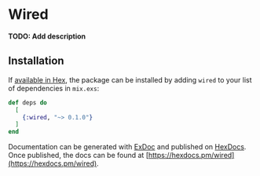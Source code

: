 # Wired

**TODO: Add description**

## Installation

If [available in Hex](https://hex.pm/docs/publish), the package can be installed
by adding `wired` to your list of dependencies in `mix.exs`:

```elixir
def deps do
  [
    {:wired, "~> 0.1.0"}
  ]
end
```

Documentation can be generated with [ExDoc](https://github.com/elixir-lang/ex_doc)
and published on [HexDocs](https://hexdocs.pm). Once published, the docs can
be found at [https://hexdocs.pm/wired](https://hexdocs.pm/wired).

